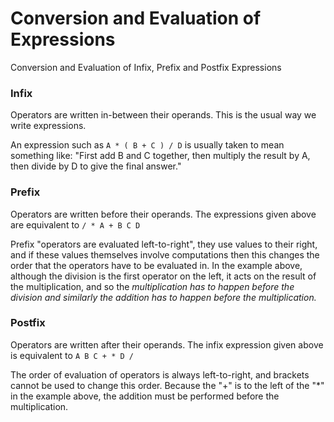 # Conversion and Evaluation of Expressions

Conversion and Evaluation of Infix, Prefix and Postfix Expressions

### Infix

Operators are written in-between their operands. This is the usual way we write expressions. 

An expression such as ```A * ( B + C ) / D``` is usually taken to mean something like: "First add B and C together, then multiply the result by A, then divide by D to give the final answer."

### Prefix

Operators are written before their operands. The expressions given above are equivalent to ```/ * A + B C D ```

Prefix "operators are evaluated left-to-right", they use values to their right, and if these values themselves involve computations then this changes the order that the operators have to be evaluated in. In the example above, although the division is the first operator on the left, it acts on the result of the multiplication, and so the *multiplication has to happen before the division and similarly the addition has to happen before the multiplication.*

### Postfix

Operators are written after their operands. The infix expression given above is equivalent to ```A B C + * D /``` 

The order of evaluation of operators is always left-to-right, and brackets cannot be used to change this order. Because the "+" is to the left of the "*" in the example above, the addition must be performed before the multiplication.
